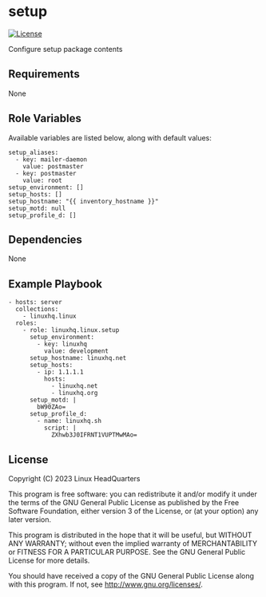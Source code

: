 # setup

[![License](https://img.shields.io/badge/license-GPLv3-lightgreen)](https://www.gnu.org/licenses/gpl-3.0.en.html#license-text)

Configure setup package contents

## Requirements

None

## Role Variables

Available variables are listed below, along with default values:

    setup_aliases:
      - key: mailer-daemon
        value: postmaster
      - key: postmaster
        value: root
    setup_environment: []
    setup_hosts: []
    setup_hostname: "{{ inventory_hostname }}"
    setup_motd: null
    setup_profile_d: []

## Dependencies

None

## Example Playbook

    - hosts: server
      collections:
        - linuxhq.linux
      roles:
        - role: linuxhq.linux.setup
          setup_environment:
            - key: linuxhq
              value: development
          setup_hostname: linuxhq.net
          setup_hosts:
            - ip: 1.1.1.1
              hosts:
                - linuxhq.net
                - linuxhq.org
          setup_motd: |
            bW90ZAo=
          setup_profile_d:
            - name: linuxhq.sh
              script: |
                ZXhwb3J0IFRNT1VUPTMwMAo=

## License

Copyright (C) 2023 Linux HeadQuarters

This program is free software: you can redistribute it and/or modify
it under the terms of the GNU General Public License as published by
the Free Software Foundation, either version 3 of the License, or
(at your option) any later version.

This program is distributed in the hope that it will be useful,
but WITHOUT ANY WARRANTY; without even the implied warranty of
MERCHANTABILITY or FITNESS FOR A PARTICULAR PURPOSE. See the
GNU General Public License for more details.

You should have received a copy of the GNU General Public License
along with this program. If not, see <http://www.gnu.org/licenses/>.
